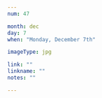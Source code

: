 ```yaml
---
num: 47

month: dec
day: 7
when: "Monday, December 7th"

imageType: jpg

link: ""
linkname: ""
notes: ""

---
```


